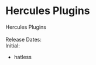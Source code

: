 Hercules Plugins
===========

Hercules Plugins<br/>
<br/>
Release Dates:<br/>
Initial:<br/>
* hatless<br/>
